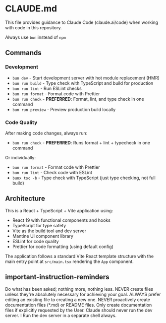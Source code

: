 # CLAUDE.md

This file provides guidance to Claude Code (claude.ai/code) when working with code in this repository.

Always use `bun` instead of `npm`

## Commands

### Development

- `bun dev` - Start development server with hot module replacement (HMR)
- `bun run build` - Type check with TypeScript and build for production
- `bun run lint` - Run ESLint checks
- `bun run format` - Format code with Prettier
- `bun run check` - **PREFERRED**: Format, lint, and type check in one command
- `bun run preview` - Preview production build locally

### Code Quality

After making code changes, always run:

- `bun run check` - **PREFERRED**: Runs format + lint + typecheck in one command

Or individually:

- `bun run format` - Format code with Prettier
- `bun run lint` - Check code with ESLint
- `bunx tsc -b` - Type check with TypeScript (just type checking, not full build)

## Architecture

This is a React + TypeScript + Vite application using:

- React 19 with functional components and hooks
- TypeScript for type safety
- Vite as the build tool and dev server
- Mantine UI component library
- ESLint for code quality
- Prettier for code formatting (using default config)

The application follows a standard Vite React template structure with the main entry point at `src/main.tsx` rendering the `App` component.

## important-instruction-reminders

Do what has been asked; nothing more, nothing less.
NEVER create files unless they're absolutely necessary for achieving your goal.
ALWAYS prefer editing an existing file to creating a new one.
NEVER proactively create documentation files (\*.md) or README files. Only create documentation files if explicitly requested by the User.
Claude should never run the dev server. I Run the dev server in a separate shell always.
